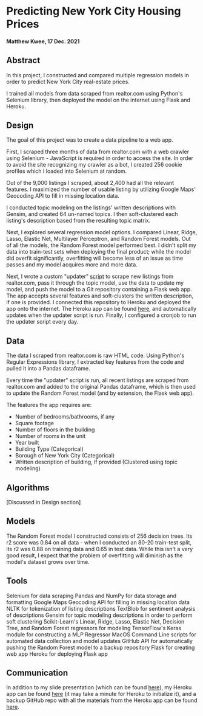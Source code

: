 # Predicting New York City Housing Prices
 
#### Matthew Kwee, 17 Dec. 2021

## Abstract
In this project, I constructed and compared multiple regression models in order to predict New York City real-estate prices.

I trained all models from data scraped from realtor.com using Python's Selenium library, then deployed the model on the internet using Flask and Heroku.

## Design
The goal of this project was to create a data pipeline to a web app.

First, I scraped three months of data from realtor.com with a web crawler using Selenium - JavaScript is required in order to access the site. In order to avoid the site recognizing my crawler as a bot, I created 256 cookie profiles which I loaded into Selenium at random. 

Out of the 9,000 listings I scraped, about 2,400 had all the relevant features. I maximized the number of usable listing by utilizing Google Maps' Geocoding API to fill in missing location data.

I conducted topic modeling on the listings' written descriptions with Gensim, and created 64 un-named topics. I then soft-clustered each listing's description based from the resulting topic matrix.

Next, I explored several regression model options. I compared Linear, Ridge, Lasso, Elastic Net, Multilayer Perceptron, and Random Forest models. Out of all the models, the Random Forest model performed best. I didn't split my data into train-test sets when deploying the final product; while the model did overfit significantly, overfitting will become less of an issue as time passes and my model acquires more and more data.

Next, I wrote a custom "updater"  [script](https://github.com/MK38993/Metis-7---NY-Housing-Market/blob/main/updater_command_.sh) to scrape new listings from realtor.com, pass it through the topic model, use the data to update my model, and push the model to a Git repository containing a Flask web app. The app accepts several features and soft-clusters the written description, if one is provided. I connected this repository to Heroku and deployed the app onto the internet. The Heroku app can be found [here](https://nyc-housing-engineering.herokuapp.com), and automatically updates when the updater script is run. Finally, I configured a cronjob to run the updater script every day.


## Data
The data I scraped from realtor.com is raw HTML code. Using Python's Regular Expressions library, I extracted key features from the code and pulled it into a Pandas dataframe.

Every time the "updater" script is run, all recent listings are scraped from realtor.com and added to the original Pandas dataframe, which is then used to update the Random Forest model (and by extension, the Flask web app).

The features the app requires are:
- Number of bedrooms/bathrooms, if any
- Square footage
- Number of floors in the building
- Number of rooms in the unit
- Year built
- Building Type (Categorical)
- Borough of New York City (Categorical)
- Written description of building, if provided (Clustered using topic modeling)

## Algorithms
[Discussed in Design section]

## Models
The Random Forest model I constructed consists of 256 decision trees. Its r2 score was 0.84 on all data - when I conducted an 80-20 train-test split, its r2 was 0.88 on training data and 0.65 in test data. While this isn't a very good result, I expect that the problem of overfitting will diminish as the model's dataset grows over time.


## Tools
Selenium for data scraping
Pandas and NumPy for data storage and formatting
Google Maps Geocoding API for filling in missing location data
NLTK for tokenization of listing descriptions
TextBlob for sentiment analysis of descriptions
Gensim for topic modeling descriptions in order to perform soft clustering
Scikit-Learn's Linear, Ridge, Lasso, Elastic Net, Decision Tree, and Random Forest regressors for modeling
TensorFlow's Keras module for constructing a MLP Regressor
MacOS Command Line scripts for automated data collection and model updates
GitHub API for automatically pushing the Random Forest model to a backup repository
Flask for creating web app
Heroku for deploying Flask app


## Communication
In addition to my slide presentation (which can be found [here](https://docs.google.com/presentation/d/1ksx7Ylffl_70GaAsJZPfBAfg6qvjIXs5dYnRLLdHZ98/edit?usp=sharing)), my Heroku app can be found [here](https://nyc-housing-engineering.herokuapp.com) (it may take a minute for Heroku to initialize it), and a backup GitHub repo with all the materials from the Heroku app can be found [here](https://github.com/MK38993/engi_res).
